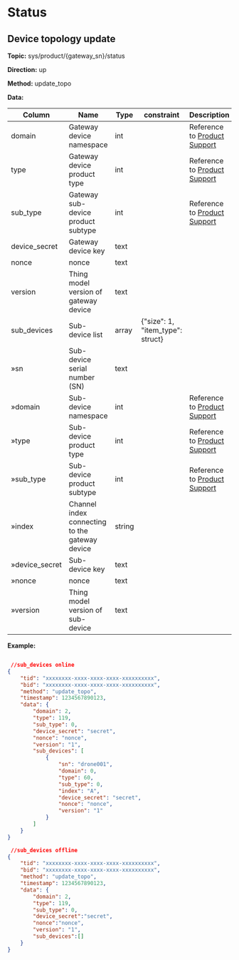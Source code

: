 










 # Status

## Device topology update


**Topic:** sys/product/{gateway_sn}/status

**Direction:** up

**Method:** update_topo

**Data:**

|Column|Name|Type|constraint|Description|
|---|---|---|---|---|
|domain|Gateway device namespace|int|  |Reference to [Product Support](https://developer.dji.com/doc/cloud-api-tutorial/cn/overview/product-support.html)|
|type|Gateway device product type|int|  |Reference to [Product Support](https://developer.dji.com/doc/cloud-api-tutorial/cn/overview/product-support.html)|
|sub_type|Gateway sub-device product subtype|int|  |Reference to [Product Support](https://developer.dji.com/doc/cloud-api-tutorial/cn/overview/product-support.html)|
|device_secret|Gateway device key|text|  ||
|nonce|nonce|text|  ||
|version|Thing model version of gateway device|text|  ||
|sub_devices|Sub-device list|array|  {"size": 1, "item_type": struct}  ||
|»sn|Sub-device serial number (SN)|text|  ||
|»domain|Sub-device namespace|int|  |Reference to [Product Support](https://developer.dji.com/doc/cloud-api-tutorial/cn/overview/product-support.html)|
|»type|Sub-device product type|int|  |Reference to [Product Support](https://developer.dji.com/doc/cloud-api-tutorial/cn/overview/product-support.html)|
|»sub_type|Sub-device product subtype|int|  |Reference to [Product Support](https://developer.dji.com/doc/cloud-api-tutorial/cn/overview/product-support.html)|
|»index|Channel index connecting to the gateway device|string|  ||
|»device_secret|Sub-device key|text|  ||
|»nonce|nonce|text|  ||
|»version|Thing model version of sub-device|text|  ||


 

**Example:**
```json

 //sub_devices online  
{
	"tid": "xxxxxxxx-xxxx-xxxx-xxxx-xxxxxxxxxx",
	"bid": "xxxxxxxx-xxxx-xxxx-xxxx-xxxxxxxxxx",
	"method": "update_topo",
	"timestamp": 1234567890123,
	"data": {
		"domain": 2,
		"type": 119,
		"sub_type": 0,
		"device_secret": "secret",
		"nonce": "nonce",
		"version": "1",
		"sub_devices": [
			{
				"sn": "drone001",
				"domain": 0,
				"type": 60,
				"sub_type": 0,
				"index": "A",
				"device_secret": "secret",
				"nonce": "nonce",
				"version": "1"
			}
		]
	}
}

 //sub_devices offline 
{
    "tid": "xxxxxxxx-xxxx-xxxx-xxxx-xxxxxxxxxx",
    "bid": "xxxxxxxx-xxxx-xxxx-xxxx-xxxxxxxxxx",
    "method": "update_topo",
    "timestamp": 1234567890123,
    "data": {
        "domain": 2,
        "type": 119,
        "sub_type": 0,
        "device_secret":"secret",
        "nonce":"nonce",
        "version": "1",
        "sub_devices":[]
    }
} 
```




